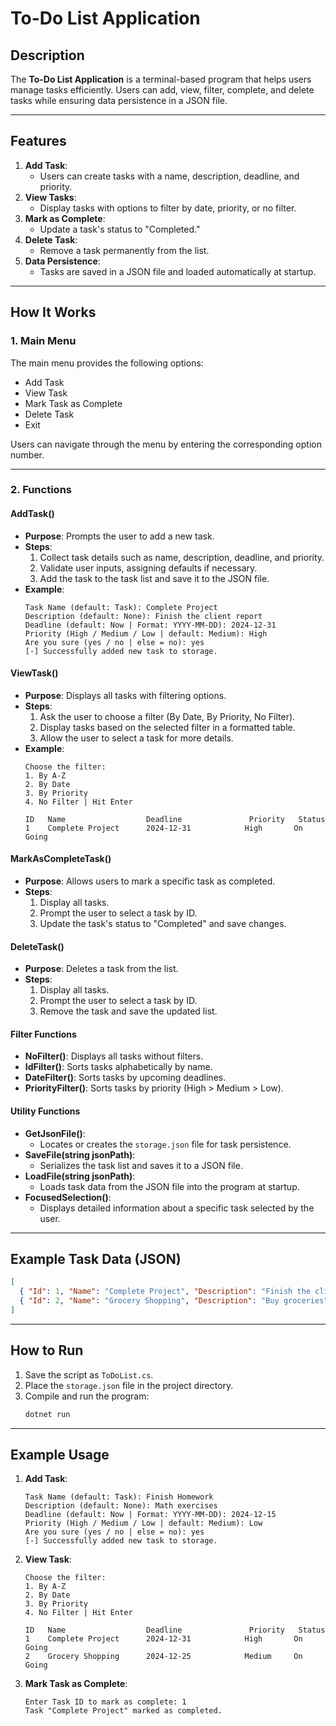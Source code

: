 ﻿# To-Do List Application

## Description
The **To-Do List Application** is a terminal-based program that helps users manage tasks efficiently. Users can add, view, filter, complete, and delete tasks while ensuring data persistence in a JSON file.

---

## Features
1. **Add Task**:
   - Users can create tasks with a name, description, deadline, and priority.
2. **View Tasks**:
   - Display tasks with options to filter by date, priority, or no filter.
3. **Mark as Complete**:
   - Update a task's status to "Completed."
4. **Delete Task**:
   - Remove a task permanently from the list.
5. **Data Persistence**:
   - Tasks are saved in a JSON file and loaded automatically at startup.

---

## How It Works

### **1. Main Menu**
The main menu provides the following options:
- Add Task
- View Task
- Mark Task as Complete
- Delete Task
- Exit

Users can navigate through the menu by entering the corresponding option number.

---

### **2. Functions**

#### **AddTask()**
- **Purpose**: Prompts the user to add a new task.
- **Steps**:
  1. Collect task details such as name, description, deadline, and priority.
  2. Validate user inputs, assigning defaults if necessary.
  3. Add the task to the task list and save it to the JSON file.
- **Example**:
  ```
  Task Name (default: Task): Complete Project
  Description (default: None): Finish the client report
  Deadline (default: Now | Format: YYYY-MM-DD): 2024-12-31
  Priority (High / Medium / Low | default: Medium): High
  Are you sure (yes / no | else = no): yes
  [-] Successfully added new task to storage.
  ```

#### **ViewTask()**
- **Purpose**: Displays all tasks with filtering options.
- **Steps**:
  1. Ask the user to choose a filter (By Date, By Priority, No Filter).
  2. Display tasks based on the selected filter in a formatted table.
  3. Allow the user to select a task for more details.
- **Example**:
  ```
  Choose the filter:
  1. By A-Z
  2. By Date
  3. By Priority
  4. No Filter | Hit Enter

  ID   Name                  Deadline               Priority   Status
  1    Complete Project      2024-12-31            High       On Going
  ```

#### **MarkAsCompleteTask()**
- **Purpose**: Allows users to mark a specific task as completed.
- **Steps**:
  1. Display all tasks.
  2. Prompt the user to select a task by ID.
  3. Update the task's status to "Completed" and save changes.

#### **DeleteTask()**
- **Purpose**: Deletes a task from the list.
- **Steps**:
  1. Display all tasks.
  2. Prompt the user to select a task by ID.
  3. Remove the task and save the updated list.

#### **Filter Functions**
- **NoFilter()**: Displays all tasks without filters.
- **IdFilter()**: Sorts tasks alphabetically by name.
- **DateFilter()**: Sorts tasks by upcoming deadlines.
- **PriorityFilter()**: Sorts tasks by priority (High > Medium > Low).

#### **Utility Functions**
- **GetJsonFile()**:
  - Locates or creates the `storage.json` file for task persistence.
- **SaveFile(string jsonPath)**:
  - Serializes the task list and saves it to a JSON file.
- **LoadFile(string jsonPath)**:
  - Loads task data from the JSON file into the program at startup.
- **FocusedSelection()**:
  - Displays detailed information about a specific task selected by the user.

---

## Example Task Data (JSON)
```json
[
  { "Id": 1, "Name": "Complete Project", "Description": "Finish the client report", "Deadline": "2024-12-31", "Priority": "High", "IsComplete": false },
  { "Id": 2, "Name": "Grocery Shopping", "Description": "Buy groceries", "Deadline": "2024-12-25", "Priority": "Medium", "IsComplete": false }
]
```

---

## How to Run
1. Save the script as `ToDoList.cs`.
2. Place the `storage.json` file in the project directory.
3. Compile and run the program:
   ```bash
   dotnet run
   ```

---

## Example Usage
1. **Add Task**:
   ```
   Task Name (default: Task): Finish Homework
   Description (default: None): Math exercises
   Deadline (default: Now | Format: YYYY-MM-DD): 2024-12-15
   Priority (High / Medium / Low | default: Medium): Low
   Are you sure (yes / no | else = no): yes
   [-] Successfully added new task to storage.
   ```

2. **View Task**:
   ```
   Choose the filter:
   1. By A-Z
   2. By Date
   3. By Priority
   4. No Filter | Hit Enter

   ID   Name                  Deadline               Priority   Status
   1    Complete Project      2024-12-31            High       On Going
   2    Grocery Shopping      2024-12-25            Medium     On Going
   ```

3. **Mark Task as Complete**:
   ```
   Enter Task ID to mark as complete: 1
   Task "Complete Project" marked as completed.
   ```
